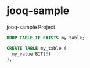 # jooq-sample
jooq-sample Project

```sql
DROP TABLE IF EXISTS my_table;

CREATE TABLE my_table (
  my_value BIT(3)
);
```

